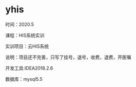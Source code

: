 # yhis

时间：2020.5

课程：HIS系统实训

实训项目：云HIS系统

说明：项目还不完善，只写了挂号，退号，收费，退费，开医嘱

开发工具:IDEA2018.2.6

数据库：mysql5.5


